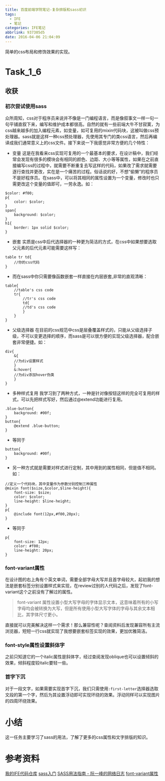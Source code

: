 ```yaml
---
title: 百度前端学院笔记-复杂排版和sass初识
tags:
  - IFE
  - 笔记
categories: IFE笔记
abbrlink: 937305d5
date: 2016-04-06 21:04:09
---
```

简单的css布局和修饰效果的实现。
<!-- more -->
# Task_1_6

## 收获

### 初次尝试使用sass
众所周知，css对于程序员来说并不像是一门编程语言，而是像叙事文一样一句一句平铺直叙下来，编写和维护成本都很高。自然的就有一些前端大牛不甘寂寞，为css越来越多的加入编程元素，如变量，如可复用的mixin代码块，这被叫做css预处理器。sass就是这样一种css预处理器，先使用其专门的类css语言，然后再编译成我们通常意义上的css文件。接下来说一下我感觉非常方便的几个特性：
- 变量
这是在我看来css实现可复用的一个最基本的要求，在设计稿中，我们经常会发现有很多的模块会有相同的颜色、边距、大小等等属性，如果在之前直接编写css的过程中，就需要不断重复去写这样的代码，如果改了需求就需要逐行查找并更改，实在是一个痛苦的过程。俗话说的好，不想“偷懒”的程序员不是好程序员。在sass中，可以将其相同的属性设置为一个变量，修改时也只需更改这个变量的值即可，一劳永逸。如：
````
$color: #f00;
p{
	color: $color;
}
span{
	background: $color;
}
h1{
	border: 1px solid $color;
}
````
- 嵌套
实质是css中后代选择器的一种更为简洁的方式，在css中如果想要选取父元素的后代元素可能需要这样写：
````
table tr td{
	//你的css代码
}
````
- 而在sass中你只需要像函数嵌套一样直接在内层嵌套,非常的直观清晰：
````
table{
    //table's css code
    tr{
        //tr's css code
        td{
        //td's css code
        }
    }
}
````
- 父级选择器
在目前的css规范中css是层叠覆盖样式的，只能从父级选择子级，不可以变更选择的顺序，而sass是可以很方便的实现父级选择器，配合嵌套非常便捷。如：
````
div{
    &{
    //为div设置样式
    }
    &:hover{
    //为div添加hover伪类
    }
}
````
- 多种样式复用
我学习到了两种方式，一种是针对像按钮这样的完全可复用的样式，可以先把样式写好，然后通过@extend功能进行复用。
````
.blue-button{
	background: #00f;
}
button{
	@extend .blue-button;
}
````
- 等同于
````
button{
	background: #00f;
}
````
- 另一种方式就是需要对样式进行定制，其中用到的属性相同，但是值不相同。如：
````
//定义一个代码块，其中变量作为参数分别控制三种属性
@mixin font($size,$color,$line-height){
	font-size: $size;
	color: $color;
	line-height: $line-height;
}
p{
	@include font(12px,#f00,20px);
}
````
- 等同于
````
p{
	font-size: 12px;
	color: #f00;
	line-height: 20px;
}
````

###  font-variant属性
在设计图的右上角有个英文单词，需要全部字母大写并且首字母较大，起初我的想法是嵌套标签分别设置样式来实现，在review过别的人代码之后，发现了font-variant这个之前没有了解过的属性。
>font-variant 属性设置小型大写字母的字体显示文本，这意味着所有的小写字母均会被转换为大写，但是所有使用小型大写字体的字母与其余文本相比，其字体尺寸更小。

直接就可以完美解决这样一个需求！那么兼容性呢？查阅资料后发现兼容所有主流浏览器，短短一行css就实现了我想要嵌套标签实现的效果，更加优雅简洁。

### font-style属性设置斜体字
之前只知道它的一个italic属性是斜体字，经过查阅发现oblique也可以设置倾斜的效果，倾斜程度较italic要轻一些。

### 首字下沉
对于一段文字，如果需要实现首字下沉，我们只需使用`:first-letter`选择器选取文段的第一个字，然后为其设置浮动即可实现环绕的效果。浮动同样可以实现图片的四周环绕效果。

# 小结
这一任务主要学习了sass的用法，了解了更多的css属性和文字排版的知识。


# 参考资料
[我的IFE代码仓库](https://github.com/xdlrt/IFE-1)
[sass入门](http://www.w3cplus.com/sassguide/)
[SASS用法指南 - 阮一峰的网络日志](http://www.ruanyifeng.com/blog/2012/06/sass.html)
[font-variant属性](http://www.w3school.com.cn/cssref/pr_font_font-variant.asp)